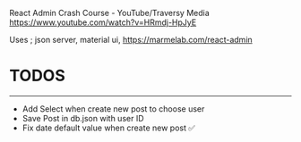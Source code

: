 React Admin Crash Course - YouTube/Traversy Media
https://www.youtube.com/watch?v=HRmdj-HpJyE

Uses ;
json server,
material ui,
https://marmelab.com/react-admin

# TODOS

---

- Add Select when create new post to choose user
- Save Post in db.json with user ID
- Fix date default value when create new post ✅
